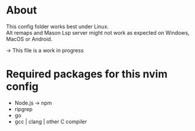 # About
This config folder works best under Linux. </br>
Alt remaps and Mason Lsp server might not work as expected on Windows, MacOS or Android. </br>

-> This file is a work in progress </br>


# Required packages for this nvim config

<ul>
    <li>Node.js -> npm</li>
    <li>ripgrep</li>
    <li>go</li>
    <li>gcc | clang | other C compiler </li>
</ul>
